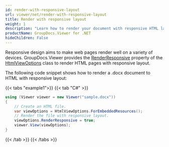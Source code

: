 ```yaml
---
id: render-with-responsive-layout
url: viewer/net/render-with-responsive-layout
title: Render with responsive layout
weight: 1
description: "Learn how to render your document with responsive HTML layout that looks great on mobile and desktop devices."
productName: GroupDocs.Viewer for .NET
hideChildren: False
---
```


Responsive design aims to make web pages render well on a variety of devices. GroupDocs.Viewer provides the [RenderResponsive](https://reference.groupdocs.com/net/viewer/groupdocs.viewer.options/htmlviewoptions/properties/renderresponsive) property of the [HtmlViewOptions](https://reference.groupdocs.com/net/viewer/groupdocs.viewer.options/htmlviewoptions) class to render HTML pages with responsive layout. 

The following code snippet shows how to render a .docx document to HTML with responsive layout:

{{< tabs "example1">}}
{{< tab "C#" >}}
```csharp
using (Viewer viewer = new Viewer("sample.docx"))
{
    // Create an HTML file.
    var viewOptions = HtmlViewOptions.ForEmbeddedResources();
    // Render the file with responsive layout.
    viewOptions.RenderResponsive = true;
    viewer.View(viewOptions);
}
```
{{< /tab >}}
{{< /tabs >}}